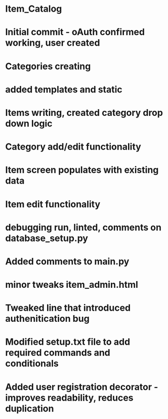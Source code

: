 # Item_Catalog
# Initial commit - oAuth confirmed working, user created
# Categories creating
# added templates and static
# Items writing, created category drop down logic
# Category add/edit functionality
# Item screen populates with existing data
# Item edit functionality
# debugging run, linted, comments on database_setup.py
# Added comments to main.py
# minor tweaks item_admin.html
# Tweaked line that introduced authenitication bug
# Modified setup.txt file to add required commands and conditionals
# Added user registration decorator - improves readability, reduces duplication
